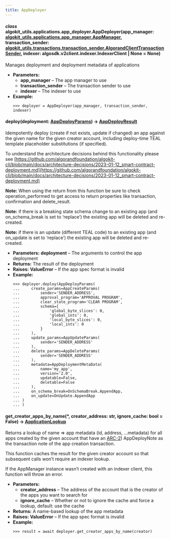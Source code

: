 ```yaml
---
title: AppDeployer
---
```


#### _class_ algokit_utils.applications.app_deployer.AppDeployer(app_manager: [algokit_utils.applications.app_manager.AppManager](/reference/algokit-utils-py/api/docs/markdown/autoapi/algokit_utils/applications/app_manager/appmanager/#algokit_utils.applications.app_manager.AppManager), transaction_sender: [algokit_utils.transactions.transaction_sender.AlgorandClientTransactionSender](/reference/algokit-utils-py/api/docs/markdown/autoapi/algokit_utils/transactions/transaction_sender/algorandclienttransactionsender/#algokit_utils.transactions.transaction_sender.AlgorandClientTransactionSender), indexer: algosdk.v2client.indexer.IndexerClient | None = None)

Manages deployment and deployment metadata of applications

- **Parameters:**
  - **app_manager** – The app manager to use
  - **transaction_sender** – The transaction sender to use
  - **indexer** – The indexer to use
- **Example:**
  ```pycon
  >>> deployer = AppDeployer(app_manager, transaction_sender, indexer)
  ```

#### deploy(deployment: [AppDeployParams](/reference/algokit-utils-py/api/applications/app_deployer/appdeployparams/#algokit_utils.applications.app_deployer.AppDeployParams)) → [AppDeployResult](/reference/algokit-utils-py/api/applications/app_deployer/appdeployresult/#algokit_utils.applications.app_deployer.AppDeployResult)

Idempotently deploy (create if not exists, update if changed) an app against the given name for the given
creator account, including deploy-time TEAL template placeholder substitutions (if specified).

To understand the architecture decisions behind this functionality please see
[https://github.com/algorandfoundation/algokit-cli/blob/main/docs/architecture-decisions/2023-01-12_smart-contract-deployment.md](https://github.com/algorandfoundation/algokit-cli/blob/main/docs/architecture-decisions/2023-01-12_smart-contract-deployment.md)

**Note:** When using the return from this function be sure to check operation_performed to get access to
return properties like transaction, confirmation and delete_result.

**Note:** if there is a breaking state schema change to an existing app (and on_schema_break is set to
‘replace’) the existing app will be deleted and re-created.

**Note:** if there is an update (different TEAL code) to an existing app (and on_update is set to ‘replace’)
the existing app will be deleted and re-created.

- **Parameters:**
  **deployment** – The arguments to control the app deployment
- **Returns:**
  The result of the deployment
- **Raises:**
  **ValueError** – If the app spec format is invalid
- **Example:**
  ```pycon
  >>> deployer.deploy(AppDeployParams(
  ...     create_params=AppCreateParams(
  ...         sender='SENDER_ADDRESS',
  ...         approval_program='APPROVAL PROGRAM',
  ...         clear_state_program='CLEAR PROGRAM',
  ...         schema={
  ...             'global_byte_slices': 0,
  ...             'global_ints': 0,
  ...             'local_byte_slices': 0,
  ...             'local_ints': 0
  ...         }
  ...     ),
  ...     update_params=AppUpdateParams(
  ...         sender='SENDER_ADDRESS'
  ...     ),
  ...     delete_params=AppDeleteParams(
  ...         sender='SENDER_ADDRESS'
  ...     ),
  ...     metadata=AppDeploymentMetaData(
  ...         name='my_app',
  ...         version='2.0',
  ...         updatable=False,
  ...         deletable=False
  ...     ),
  ...     on_schema_break=OnSchemaBreak.AppendApp,
  ...     on_update=OnUpdate.AppendApp
  ... )
  ... )
  ```

#### get_creator_apps_by_name(\*, creator_address: str, ignore_cache: bool = False) → [ApplicationLookup](/reference/algokit-utils-py/api/applications/app_deployer/applicationlookup/#algokit_utils.applications.app_deployer.ApplicationLookup)

Returns a lookup of name => app metadata (id, address, …metadata) for all apps created by the given account
that have an [ARC-2](/reference/algokit-utils-py/api/https/githubcom/algorandfoundation/arcs/blob/main/arcs/arc-0002mdhttps/githubcom/algorandfoundation/arcs/blob/main/arcs/arc-0002/)) AppDeployNote as
the transaction note of the app creation transaction.

This function caches the result for the given creator account so that subsequent calls won’t require an indexer
lookup.

If the AppManager instance wasn’t created with an indexer client, this function will throw an error.

- **Parameters:**
  - **creator_address** – The address of the account that is the creator of the apps you want to search for
  - **ignore_cache** – Whether or not to ignore the cache and force a lookup, default: use the cache
- **Returns:**
  A name-based lookup of the app metadata
- **Raises:**
  **ValueError** – If the app spec format is invalid
- **Example:**
  ```pycon
  >>> result = await deployer.get_creator_apps_by_name(creator)
  ```
